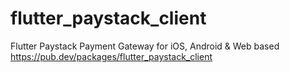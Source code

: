 # flutter_paystack_client
 Flutter Paystack Payment Gateway for iOS, Android & Web based  https://pub.dev/packages/flutter_paystack_client 
